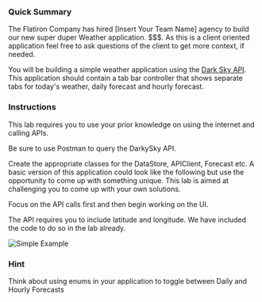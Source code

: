 ### Quick Summary

The Flatiron Company has hired [Insert Your Team Name] agency to build our new super duper Weather application. $$$.  As this is a client oriented application feel free to ask questions of the client to get more context, if needed. 



You will be building a simple weather application using the [Dark Sky API](https://darksky.net/dev/docs/forecast). This application should contain a tab bar controller that shows separate tabs for today's weather, daily forecast and hourly forecast.

### Instructions

This lab requires you to use your prior knowledge on using the internet and calling APIs. 

Be sure to use Postman to query the DarkySky API. 

Create the appropriate classes for the DataStore, APIClient, Forecast etc. A basic version of this application could look like the following but use the opportunity to come up with something unique. This lab is aimed at challenging you to come up with your own solutions.

Focus on the API calls first and then begin working on the UI. 

The API requires you to include latitude and longitude. We have included the code to do so in the lab already.

![Simple Example](http://i.giphy.com/l0HlIKzyyrvUvowRW.gif)


### Hint 
Think about using enums in your application to toggle between Daily and Hourly Forecasts



